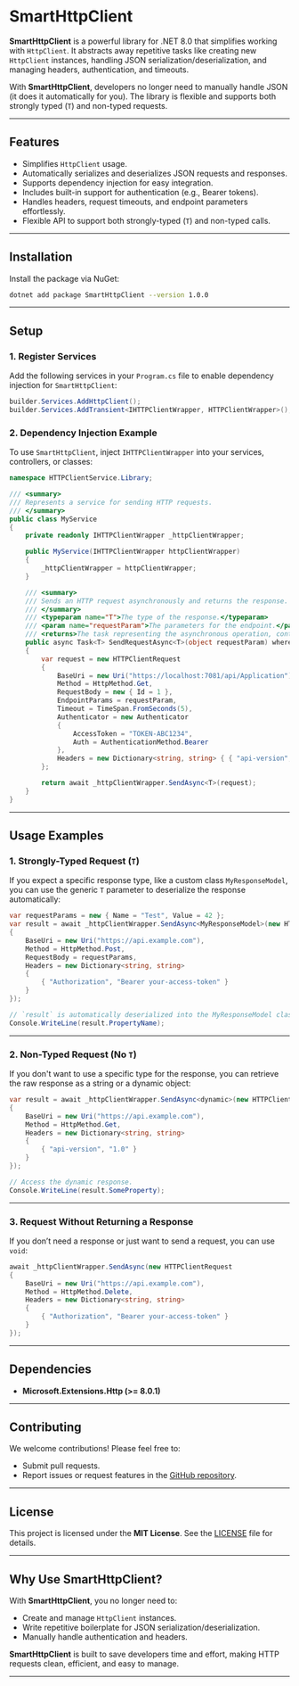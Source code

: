 ﻿# **SmartHttpClient**

**SmartHttpClient** is a powerful library for .NET 8.0 that simplifies working with `HttpClient`. It abstracts away repetitive tasks like creating new `HttpClient` instances, handling JSON serialization/deserialization, and managing headers, authentication, and timeouts. 

With **SmartHttpClient**, developers no longer need to manually handle JSON (it does it automatically for you). The library is flexible and supports both strongly typed (`T`) and non-typed requests.

---

## **Features**
- Simplifies `HttpClient` usage.
- Automatically serializes and deserializes JSON requests and responses.
- Supports dependency injection for easy integration.
- Includes built-in support for authentication (e.g., Bearer tokens).
- Handles headers, request timeouts, and endpoint parameters effortlessly.
- Flexible API to support both strongly-typed (`T`) and non-typed calls.

---

## **Installation**
Install the package via NuGet:

```bash
dotnet add package SmartHttpClient --version 1.0.0
```

---

## **Setup**

### 1. **Register Services**
Add the following services in your `Program.cs` file to enable dependency injection for `SmartHttpClient`:

```csharp
builder.Services.AddHttpClient();
builder.Services.AddTransient<IHTTPClientWrapper, HTTPClientWrapper>();
```

### 2. **Dependency Injection Example**
To use `SmartHttpClient`, inject `IHTTPClientWrapper` into your services, controllers, or classes:

```csharp
namespace HTTPClientService.Library;

/// <summary>
/// Represents a service for sending HTTP requests.
/// </summary>
public class MyService
{
    private readonly IHTTPClientWrapper _httpClientWrapper;

    public MyService(IHTTPClientWrapper httpClientWrapper)
    {
        _httpClientWrapper = httpClientWrapper;
    }

    /// <summary>
    /// Sends an HTTP request asynchronously and returns the response.
    /// </summary>
    /// <typeparam name="T">The type of the response.</typeparam>
    /// <param name="requestParam">The parameters for the endpoint.</param>
    /// <returns>The task representing the asynchronous operation, containing the response.</returns>
    public async Task<T> SendRequestAsync<T>(object requestParam) where T : class
    {
        var request = new HTTPClientRequest
        {
            BaseUri = new Uri("https://localhost:7081/api/Application"),
            Method = HttpMethod.Get,
            RequestBody = new { Id = 1 },
            EndpointParams = requestParam,
            Timeout = TimeSpan.FromSeconds(5),
            Authenticator = new Authenticator
            {
                AccessToken = "TOKEN-ABC1234",
                Auth = AuthenticationMethod.Bearer
            },
            Headers = new Dictionary<string, string> { { "api-version", "2" } }
        };

        return await _httpClientWrapper.SendAsync<T>(request);
    }
}
```

---

## **Usage Examples**

### 1. **Strongly-Typed Request (`T`)**
If you expect a specific response type, like a custom class `MyResponseModel`, you can use the generic `T` parameter to deserialize the response automatically:

```csharp
var requestParams = new { Name = "Test", Value = 42 };
var result = await _httpClientWrapper.SendAsync<MyResponseModel>(new HTTPClientRequest
{
    BaseUri = new Uri("https://api.example.com"),
    Method = HttpMethod.Post,
    RequestBody = requestParams,
    Headers = new Dictionary<string, string>
    {
        { "Authorization", "Bearer your-access-token" }
    }
});

// `result` is automatically deserialized into the MyResponseModel class.
Console.WriteLine(result.PropertyName);
```

---

### 2. **Non-Typed Request (No `T`)**
If you don't want to use a specific type for the response, you can retrieve the raw response as a string or a dynamic object:

```csharp
var result = await _httpClientWrapper.SendAsync<dynamic>(new HTTPClientRequest
{
    BaseUri = new Uri("https://api.example.com"),
    Method = HttpMethod.Get,
    Headers = new Dictionary<string, string>
    {
        { "api-version", "1.0" }
    }
});

// Access the dynamic response.
Console.WriteLine(result.SomeProperty);
```

---

### 3. **Request Without Returning a Response**
If you don’t need a response or just want to send a request, you can use `void`:

```csharp
await _httpClientWrapper.SendAsync(new HTTPClientRequest
{
    BaseUri = new Uri("https://api.example.com"),
    Method = HttpMethod.Delete,
    Headers = new Dictionary<string, string>
    {
        { "Authorization", "Bearer your-access-token" }
    }
});
```

---

## **Dependencies**
- **Microsoft.Extensions.Http (>= 8.0.1)**

---

## **Contributing**
We welcome contributions! Please feel free to:
- Submit pull requests.
- Report issues or request features in the [GitHub repository](https://github.com/JoaoPereira83/HTTPClientService).

---

## **License**
This project is licensed under the **MIT License**. See the [LICENSE](https://github.com/JoaoPereira83/HTTPClientService/blob/main/LICENSE) file for details.

---

## **Why Use SmartHttpClient?**
With **SmartHttpClient**, you no longer need to:
- Create and manage `HttpClient` instances.
- Write repetitive boilerplate for JSON serialization/deserialization.
- Manually handle authentication and headers.

**SmartHttpClient** is built to save developers time and effort, making HTTP requests clean, efficient, and easy to manage.

---
